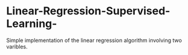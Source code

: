 # Linear-Regression-Supervised-Learning-
Simple implementation of the linear regression algorithm involving two varibles.
